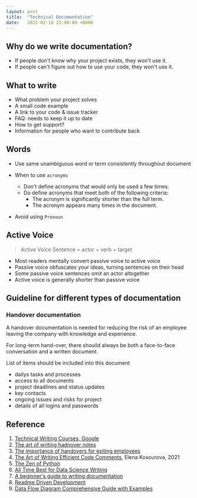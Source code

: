 ```yaml
---
layout: post
title:  "Technical Documentation"
date:   2021-02-18 22:00:00 +0800
---
```


## Why do we write documentation?

- If people don't know why your project exists, they won't use it.
- If people can't figure out how to use your code, they won't use it.

## What to write

- What problem your project solves
- A small code example
- A link to your code & issue tracker
- FAQ: needs to keep it up to date
- How to get support?
- Information for people who want to contribute back

## Words

- Use same unambiguous word or term consistently throughout document
- When to use `acronyms`

  - Don't define acronyms that would only be used a few times.
  - Do define acronyms that meet both of the following criteria:
    - The acronym is significantly shorter than the full term.
    - The acronym appears many times in the document.

- Avoid using `Pronoun`

## Active Voice

> Active Voice Sentence = actor + verb + target

- Most readers mentally convert passive voice to active voice
- Passive voice obfuscates your ideas, turning sentences on their head
- Some passive voice sentences omit an actor altogether
- Active voice is generally shorter than passive voice


## Guideline for different types of documentation

### Handover documentation

A handover documentation is needed for reducing the risk of an employee leaving the company with knowledge and experience.

For long-term hand-over, there shouild always be both a face-to-face conversation and a written document.

List of items should be included into this document

- dailys tasks and processes
- access to all documents
- project deadlines and status updates
- key contacts
- ongoing issues and risks for project
- details of all logins and passwords

## Reference

1. [Technical Writing Courses, Google](https://developers.google.com/tech-writing)
2. [The art of writing hadnover notes](http://digitalist.ekcragg.co.uk/2013/12/10/the-art-of-writing-handover-notes/)
3. [The importance of handovers for exiting employees](https://www.go1.com/blog/post-importance-handovers-exiting-employees)
4. [The Art of Writing Efficient Code Comments](https://towardsdatascience.com/the-art-of-writing-efficient-code-comments-692213ed71b1), Elena Kosourova, 2021
5. [The Zen of Python](https://www.python.org/dev/peps/pep-0020/)
6. [All Time Best for Data Science Writing](https://www.notion.so/bobzeng/All-time-best-guide-for-data-science-writing-d98f9ce2154945c8931b12cfd5282034)
7. [A beginner's guide to writing documentation](https://www.writethedocs.org/guide/writing/beginners-guide-to-docs/)
8. [Readme Driven Development](https://tom.preston-werner.com/2010/08/23/readme-driven-development.html)
9. [Data Flow Diagram Comprehensive Guide with Examples](https://warren2lynch.medium.com/data-flow-diagram-comprehensive-guide-with-examples-d9858387f25e)